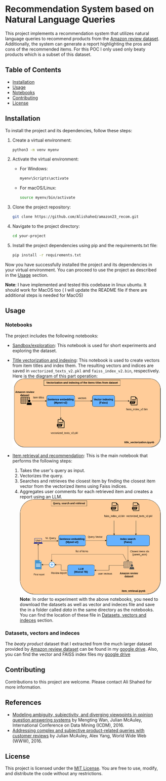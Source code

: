 

# Recommendation System based on Natural Language Queries

This project implements a recommendation system that utilizes natural language queries to recommend products from the [Amazon review dataset](https://cseweb.ucsd.edu/~jmcauley/datasets.html#amazon_reviews). Additionally, the system can generate a report highlighting the pros and cons of the recommended items.
For this POC I only used only beaty products which is a subset of this dataset.

## Table of Contents

- [Installation](#installation)
- [Usage](#usage)
- [Notebooks](#notebooks)
- [Contributing](#contributing)
- [License](#license)

## Installation

To install the project and its dependencies, follow these steps:

1. Create a virtual environment:
    ```bash
    python3 -m venv myenv
    ```

2. Activate the virtual environment:
    - For Windows:
      ```bash
      myenv\Scripts\activate
      ```
    - For macOS/Linux:
      ```bash
      source myenv/bin/activate
      ```

3. Clone the project repository:
    ```bash
    git clone https://github.com/Alishahed/amazon23_recom.git
    ```

4. Navigate to the project directory:
    ```bash
    cd your-project
    ```

5. Install the project dependencies using pip and the requirements.txt file:
    ```bash
    pip install -r requirements.txt
    ```

Now you have successfully installed the project and its dependencies in your virtual environment. You can proceed to use the project as described in the [Usage](#usage) section.

**Note**: I have implemented and tested this codebase in linux ubuntu. It should work for MacOS too ( I will update the README file if there are additional steps is needed for MacOS)

## Usage

### Notebooks

The project includes the following notebooks:

- [Sandbox/exploration](amazon_23_exploration.ipynb): This notebook is used for short experiments and exploring the dataset.
- [Title vectorization and indexing](title_vectorization.ipynb): This notebook is used to create vectors from item titles and index them. The resulting vectors and indices are saved in `vectorized_texts_v2.pkl` and `faiss_index_v2.bin`, respectively.
Here is the diagram of this part operation:
![Vectorization Diagram](assets/vectorization.drawio.png)

- [Item retrieval and recommendation](item_retrieval.ipynb): This is the main notebook that performs the following steps:
    1) Takes the user's query as input.
    2) Vectorizes the query.
    3) Searches and retrieves the closest item by finding the closest item vector from the vectorized items using Faiss indices.
    4) Aggregates user comments for each retrieved item and creates a report using an LLM.
    ![Query Search Diagram](assets/query_search.drawio.png)
**Note**: In order to experiment with the above notebooks, you need to download the datasets as well as vector and indeces file and save the in a folder called *data* in the same directory as the notebooks. You can find the location of these file in [Datasets, vectors and indeces](#datasets-vectors-and-indeces) section.

### Datasets, vectors and indeces

The *beaty product* dataset that I extracted from the much larger dataset provided by [Amazon review dataset](https://cseweb.ucsd.edu/~jmcauley/datasets.html#amazon_reviews) can be found in my [google drive](https://drive.google.com/drive/folders/165DPX6E1mP67-9epGzjHZIJQpv7p_mZf?usp=drive_link).
Also, you can find the vector and FAISS index files my [google drive](https://drive.google.com/drive/folders/1IExhhl-qCIkh5UE4c7NPOxSf73P7ifsP?usp=sharing)

## Contributing

Contributions to this project are welcome. Please contact Ali Shahed for more information.

## References

- [Modeling ambiguity, subjectivity, and diverging viewpoints in opinion question answering systems](https://www.aaai.org/ocs/index.php/ICDM/ICDM16/paper/view/11870) by Mengting Wan, Julian McAuley, International Conference on Data Mining (ICDM), 2016.
- [Addressing complex and subjective product-related queries with customer reviews](https://cseweb.ucsd.edu/~jmcauley/pdfs/www16a.pdf) by Julian McAuley, Alex Yang, World Wide Web (WWW), 2016.

## License

This project is licensed under the [MIT License](https://opensource.org/licenses/MIT). You are free to use, modify, and distribute the code without any restrictions.
